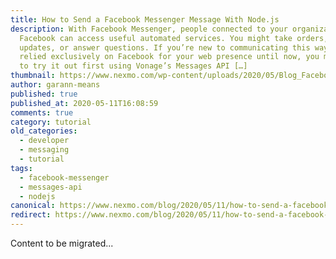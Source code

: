 ```yaml
---
title: How to Send a Facebook Messenger Message With Node.js
description: With Facebook Messenger, people connected to your organization on
  Facebook can access useful automated services. You might take orders, provide
  updates, or answer questions. If you’re new to communicating this way or have
  relied exclusively on Facebook for your web presence until now, you might want
  to try it out first using Vonage’s Messages API […]
thumbnail: https://www.nexmo.com/wp-content/uploads/2020/05/Blog_Facebook-Messenger_Node-js_1200x600.png
author: garann-means
published: true
published_at: 2020-05-11T16:08:59
comments: true
category: tutorial
old_categories:
  - developer
  - messaging
  - tutorial
tags:
  - facebook-messenger
  - messages-api
  - nodejs
canonical: https://www.nexmo.com/blog/2020/05/11/how-to-send-a-facebook-messenger-message-with-node-js
redirect: https://www.nexmo.com/blog/2020/05/11/how-to-send-a-facebook-messenger-message-with-node-js
---
```

Content to be migrated...